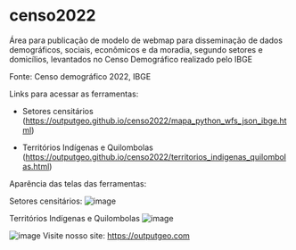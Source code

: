 # censo2022
Área para publicação de modelo de webmap para disseminação de dados demográficos, sociais, econômicos e da moradia, segundo setores e domicílios, levantados no Censo Demográfico realizado pelo IBGE

Fonte: Censo demográfico 2022, IBGE

Links para acessar as ferramentas:

- Setores censitários (https://outputgeo.github.io/censo2022/mapa_python_wfs_json_ibge.html)

- Territórios Indígenas e Quilombolas (https://outputgeo.github.io/censo2022/territorios_indigenas_quilombolas.html)

Aparência das telas das ferramentas:

Setores censitários:
![image](https://github.com/OutputGEO/censo2022/assets/150393907/140f1f5f-292b-41bc-b023-feba753967af)

Territórios Indígenas e Quilombolas
![image](https://github.com/OutputGEO/censo2022/assets/150393907/7bf3c1b7-c555-4de8-9e30-8fbd166a7416)


![image](https://github.com/OutputGEO/censo2022/assets/150393907/18b47d5c-1967-48e4-a563-812ecce3361e)   Visite nosso site: https://outputgeo.com
